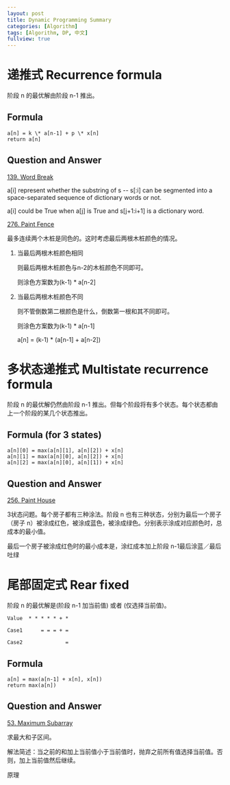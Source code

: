 ```yaml
---
layout: post
title: Dynamic Programming Summary
categories: [Algorithm]
tags: [Algorithm, DP, 中文]
fullview: true
---
```

# 递推式 Recurrence formula 

阶段 n 的最优解由阶段 n-1 推出。

## Formula

	a[n] = k \* a[n-1] + p \* x[n]
	return a[n]

## Question and Answer

[139. Word Break](https://leetcode.com/problems/word-break/)

a[i] represent whether the substring of s -- s[:i] can be segmented into a space-separated sequence of dictionary words or not. 

a[i] could be True when a[j] is True and s[j+1:i+1] is a dictionary word.

[276. Paint Fence](https://leetcode.com/problems/paint-fence/)

最多连续两个木桩是同色的。这时考虑最后两根木桩颜色的情况。

1. 当最后两根木桩颜色相同

   则最后两根木桩颜色与n-2的木桩颜色不同即可。
   
   则涂色方案数为(k-1) \* a[n-2]
   
2. 当最后两根木桩颜色不同
   
   则不管倒数第二根颜色是什么，倒数第一根和其不同即可。
   
   则涂色方案数为(k-1) \* a[n-1]

	a[n] = (k-1) \* (a[n-1] + a[n-2])


# 多状态递推式 Multistate recurrence formula

阶段 n 的最优解仍然由阶段 n-1 推出。但每个阶段将有多个状态。每个状态都由上一个阶段的某几个状态推出。

## Formula (for 3 states)

	a[n][0] = max(a[n][1], a[n][2]) + x[n]
	a[n][1] = max(a[n][0], a[n][2]) + x[n]
	a[n][2] = max(a[n][0], a[n][1]) + x[n]

## Question and Answer

[256. Paint House](https://leetcode.com/problems/paint-house/)

3状态问题。每个房子都有三种涂法。阶段 n 也有三种状态，分别为最后一个房子（房子 n）被涂成红色，被涂成蓝色，被涂成绿色。分别表示涂成对应颜色时，总成本的最小值。

最后一个房子被涂成红色时的最小成本是，涂红成本加上阶段 n-1最后涂蓝／最后吐绿

# 尾部固定式 Rear fixed

阶段 n 的最优解是(阶段 n-1 加当前值) 或者 (仅选择当前值)。

	Value  * * * * * + *
	  
	Case1      = = = + =
	
	Case2              =
 
## Formula
	
	a[n] = max(a[n-1] + x[n], x[n])
	return max(a[n])

## Question and Answer

[53. Maximum Subarray](https://leetcode.com/problems/maximum-subarray/)

求最大和子区间。

解法简述：当之前的和加上当前值小于当前值时，抛弃之前所有值选择当前值。否则，加上当前值然后继续。

原理








